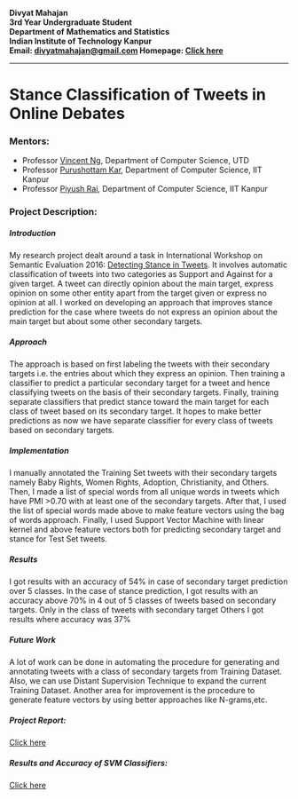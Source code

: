 
**Divyat Mahajan**  
**3rd Year Undergraduate Student**  
**Department of** **Mathematics and Statistics**  
**Indian Institute of Technology Kanpur**  
**Email: [divyatmahajan@gmail.com](divyatmahajan@gmail.com) Homepage: [Click here](http://home.iitk.ac.in/~divyatm)**

<!--more-->
<hr>

# Stance Classification of Tweets in Online Debates

### Mentors:

  * Professor [Vincent Ng](http://www.hlt.utdallas.edu/~vince/), Department of Computer Science,   UTD
  * Professor [Purushottam Kar](http://www.cse.iitk.ac.in/users/purushot/), Department of Computer Science, IIT Kanpur
  * Professor [Piyush Rai](http://www.cse.iitk.ac.in/users/piyush/), Department of  Computer Science, IIT Kanpur

### Project Description:  

##### Introduction   

My research project dealt around a task in International Workshop on Semantic Evaluation 2016: [Detecting Stance in Tweets]( http://alt.qcri.org/semeval2016/task6/). It involves automatic classification of  tweets into two categories as Support and Against for a given target. A tweet can directly opinion about the main target, express opinion on some other entity apart from the target given or express no opinion at all. I worked on developing an approach that improves stance prediction for the case where tweets do not express an opinion about the main target but about some other secondary targets.    

##### Approach  

The approach is based on first labeling the tweets with their secondary targets i.e. the entries about which they express an opinion. Then training a classifier to predict a particular secondary target for a tweet and hence classifying tweets on the basis of their secondary targets. Finally, training separate classifiers that predict stance toward the main target for each class of tweet based on its secondary target. It hopes to make better predictions as now we have separate classifier for every class of tweets based on secondary targets.  

##### Implementation  
I  manually annotated the Training Set tweets with their secondary targets namely Baby Rights, Women Rights, Adoption, Christianity, and Others. Then, I made a list of special words from all unique words in tweets which have PMI >0.70 with at least one of the secondary targets. After that, I used the list of special words made above to make feature vectors using the bag of words approach. Finally, I used Support Vector Machine with linear kernel and above feature vectors  both for predicting secondary target and stance for Test Set tweets.

##### Results
 I got results with an accuracy of 54% in case of secondary target prediction over 5 classes. In the case of stance prediction, I got results with an accuracy above 70% in 4 out of 5 classes of tweets based on secondary targets. Only in the class of tweets with secondary target Others I got results where accuracy was 37%


##### Future Work
A lot of work can be done in automating the procedure for generating and annotating tweets  with a class of secondary targets from Training Dataset. Also, we can use Distant Supervision Technique to expand the current Training Dataset. Another area for improvement is the procedure to generate feature vectors by using better approaches like N-grams,etc.




##### Project Report:

[Click here](https://github.com/divyat09/divyat09.github.io/blob/master/RTE_Report.pdf)

##### Results and Accuracy of SVM Classifiers:

[Click here](https://docs.google.com/document/d/1KbAxn9uipJcs8SKqeDPZ37B2pT6QDru89Sz1wncNxng/view?usp=sharing)
